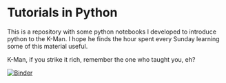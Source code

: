 # Tutorials in Python

This is a repository with some python notebooks I developed to introduce python to the K-Man. I hope he finds the hour spent every Sunday learning some of this material useful. 

K-Man, if you strike it rich, remember the one who taught you, eh?

[![Binder](https://mybinder.org/badge_logo.svg)](https://mybinder.org/v2/gh/aniruhil/mypy-tutorials/master)

